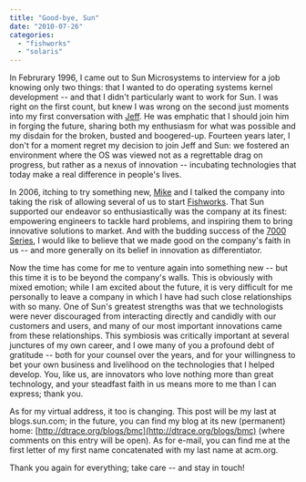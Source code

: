 ```yaml
---
title: "Good-bye, Sun"
date: "2010-07-26"
categories: 
  - "fishworks"
  - "solaris"
---
```


In Februrary 1996, I came out to Sun Microsystems to interview for a job knowing only two things: that I wanted to do operating systems kernel development -- and that I didn't particularly want to work for Sun. I was right on the first count, but knew I was wrong on the second just moments into my first conversation with [Jeff](http://blogs.sun.com/bonwick). He was emphatic that I should join him in forging the future, sharing both my enthusiasm for what was possible and my disdain for the broken, busted and boogered-up. Fourteen years later, I don't for a moment regret my decision to join Jeff and Sun: we fostered an environment where the OS was viewed not as a regrettable drag on progress, but rather as a nexus of innovation -- incubating technologies that today make a real difference in people's lives.

In 2006, itching to try something new, [Mike](http://blogs.sun.com/mws) and I talked the company into taking the risk of allowing several of us to start [Fishworks](http://dtrace.org/blogs/bmc/2008/11/10/fishworks-now-it-can-be-told/). That Sun supported our endeavor so enthusiastically was the company at its finest: empowering engineers to tackle hard problems, and inspiring them to bring innovative solutions to market. And with the budding success of the [7000 Series](http://www.oracle.com/us/products/servers-storage/storage/unified-storage/index.html), I would like to believe that we made good on the company's faith in us -- and more generally on its belief in innovation as differentiator.

Now the time has come for me to venture again into something new -- but this time it is to be beyond the company's walls. This is obviously with mixed emotion; while I am excited about the future, it is very difficult for me personally to leave a company in which I have had such close relationships with so many. One of Sun's greatest strengths was that we technologists were never discouraged from interacting directly and candidly with our customers and users, and many of our most important innovations came from these relationships. This symbiosis was critically important at several junctures of my own career, and I owe many of you a profound debt of gratitude -- both for your counsel over the years, and for your willingness to bet your own business and livelihood on the technologies that I helped develop. You, like us, are innovators who love nothing more than great technology, and your steadfast faith in us means more to me than I can express; thank you.

As for my virtual address, it too is changing. This post will be my last at blogs.sun.com; in the future, you can find my blog at its new (permanent) home: [http://dtrace.org/blogs/bmc](http://dtrace.org/blogs/bmc) (where comments on this entry will be open). As for e-mail, you can find me at the first letter of my first name concatenated with my last name at acm.org.

Thank you again for everything; take care -- and stay in touch!
